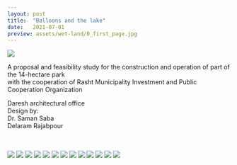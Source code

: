 ```yaml
---
layout: post
title:  "Balloons and the lake"
date:   2021-07-01
preview: assets/wet-land/0_first_page.jpg
---
```


<img src='http://www.dellastudio.com/assets/wet-land/1_first_picture.jpg'/>

A proposal and feasibility study for the construction and operation of part of the 14-hectare park <br>
with the cooperation of Rasht Municipality Investment and Public Cooperation Organization <br>

Daresh architectural office <br>
Design by: <br>
Dr. Saman Saba <br>
Delaram Rajabpour <br><br><br>


<img src='http://www.dellastudio.com/assets/wet-land/002.jpg'/>
<img src='http://www.dellastudio.com/assets/wet-land/02.jpg'/>
<img src='http://www.dellastudio.com/assets/wet-land/2.jpg'/>
<img src='http://www.dellastudio.com/assets/wet-land/003.jpg'/>
<img src='http://www.dellastudio.com/assets/wet-land/03.jpg'/>
<img src='http://www.dellastudio.com/assets/wet-land/3.jpg'/>
<img src='http://www.dellastudio.com/assets/wet-land/004.jpg'/>
<img src='http://www.dellastudio.com/assets/wet-land/04.jpg'/>
<img src='http://www.dellastudio.com/assets/wet-land/4.jpg'/>
<img src='http://www.dellastudio.com/assets/wet-land/5.jpg'/>
<img src='http://www.dellastudio.com/assets/wet-land/6.jpg'/>
<img src='http://www.dellastudio.com/assets/wet-land/7.jpg'/>
<img src='http://www.dellastudio.com/assets/wet-land/8.jpg'/>

